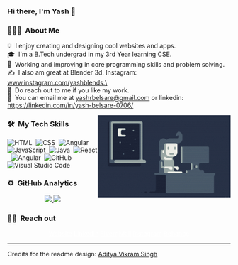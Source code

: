 ### Hi there, I'm Yash 👋
### 👨🏻‍💻 &nbsp;About Me

💡 &nbsp;I enjoy creating and designing cool websites and apps.\
🎓 &nbsp;I'm a B.Tech undergrad in my 3rd Year learning CSE.\
🌱 &nbsp;Working and improving in core programming skills and problem solving.\
✍️ &nbsp;I also am great at Blender 3d. Instagram: www.instagram.com/yashblends.\<br>
💬 &nbsp;Do reach out to me if you like my work.\
📄 &nbsp;You can email me at yashrbelsare@gmail.com or linkedin: https://linkedin.com/in/yash-belsare-0706/

<img alt="Night Coding" src="https://raw.githubusercontent.com/AVS1508/AVS1508/master/assets/Night-Coding.gif" align="right"/>

### 🛠 &nbsp;My Tech Skills

![HTML](https://img.shields.io/badge/-HTML-05122A?style=flat&logo=HTML5)&nbsp;
![CSS](https://img.shields.io/badge/-CSS-05122A?style=flat&logo=CSS3&logoColor=1572B6)&nbsp;
![Angular](https://img.shields.io/badge/-SCSS-05122A?style=flat&logo=SCSS&logoColor=1572B6)&nbsp;
![JavaScript](https://img.shields.io/badge/-JavaScript-05122A?style=flat&logo=javascript)&nbsp;
![Java](https://img.shields.io/badge/-Java-05122A?style=flat&logo=Java&logoColor=FFA518)&nbsp;
![React](https://img.shields.io/badge/-React-05122A?style=flat&logo=react)&nbsp;
![Angular](https://img.shields.io/badge/-Angular-05122A?style=flat&logo=angular)&nbsp;
![GitHub](https://img.shields.io/badge/-GitHub-05122A?style=flat&logo=github)&nbsp;
![Visual Studio Code](https://img.shields.io/badge/-Visual%20Studio%20Code-05122A?style=flat&logo=visual-studio-code&logoColor=007ACC)&nbsp;

### ⚙️ &nbsp;GitHub Analytics

<p align="center">
<a href="https://github.com/yashb07">
  <img height="180em" src="https://github-readme-stats-eight-theta.vercel.app/api?username=yashb07&show_icons=true&theme=algolia&include_all_commits=true&count_private=true"/>
  <img height="180em" src="https://github-readme-stats-eight-theta.vercel.app/api/top-langs/?username=yashb07&layout=compact&langs_count=8&theme=algolia"/>
</a>
</p>

### 🤝🏻 &nbsp;Reach out

<p align="center">
<a style="color: #FFF;" href="https://yashweb07.github.io/">Website</a>
<a style="color: #FFF;" href="https://linkedin.com/in/yash-belsare-0706/">LinkedIn</a>
<a style="color: #FFF;" href="https://fiverr.com/yashblends">Fiverr</a>
<a style="color: #FFF;" href="mailto:yashrbelsare@gmail.com">Mail</a>
<a style="color: #FFF;" href="https://instagram.com/yashblends">Instagram</a>
<a style="color: #FFF;" href="https://behance.net/yashbelsare">Behance</a>
</p>

-----
Credits for the readme design: [Aditya Vikram Singh](https://github.com/AVS1508)

